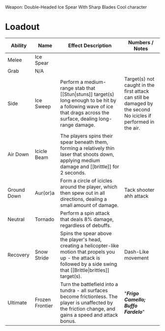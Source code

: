 Weapon: Double-Headed Ice Spear With Sharp Blades
Cool character
# Loadout

| Ability     | Name            | Effect Description                                                                                                                                                            | Numbers / Notes                                                                                                    |
| ----------- | --------------- | ----------------------------------------------------------------------------------------------------------------------------------------------------------------------------- | ------------------------------------------------------------------------------------------------------------------ |
| Melee       | Ice Spear       |                                                                                                                                                                               |                                                                                                                    |
| Grab        | N/A             |                                                                                                                                                                               |                                                                                                                    |
| Side        | Ice Sweep       | Perform a medium-range stab that [[Stun\|stuns]] target(s) long enough to be hit by a following wave of ice that drags across the surface, dealing long-range damage.         | Target(s) not caught in the first attack can still be damaged by the second<br>No icicles if performed in the air. |
| Air Down    | Icicle Beam     | The players spins their spear beneath them, forming a relatively thin laser that shoots down, applying medium damage and [[brittle]] for 2 seconds.                           |                                                                                                                    |
| Ground Down | Aur(or)a        | Form a circle of icicles around the player, which then spew out in all directions, dealing a small amount of damage.                                                          | Tack shooter ahh attack                                                                                            |
| Neutral     | Tornado         | Perform a spin attack that deals 8% damage, regardless of debuffs.                                                                                                            |                                                                                                                    |
| Recovery    | Snow Stride     | Spins the spear above the player's head, creating a helicopter-like motion that propels you up - the attack is followed by a side swing that [[Brittle\|brittles]] target(s). | Dash-Like movement                                                                                                 |
| Ultimate    | Frozen Frontier | Turn the battlefield into a tundra - all surfaces become frictionless.  The player is unaffected by the friction change, and gains a speed and attack bonus.                  | "***Frigo Camello; Buffo Fardelo***"                                                                               |
